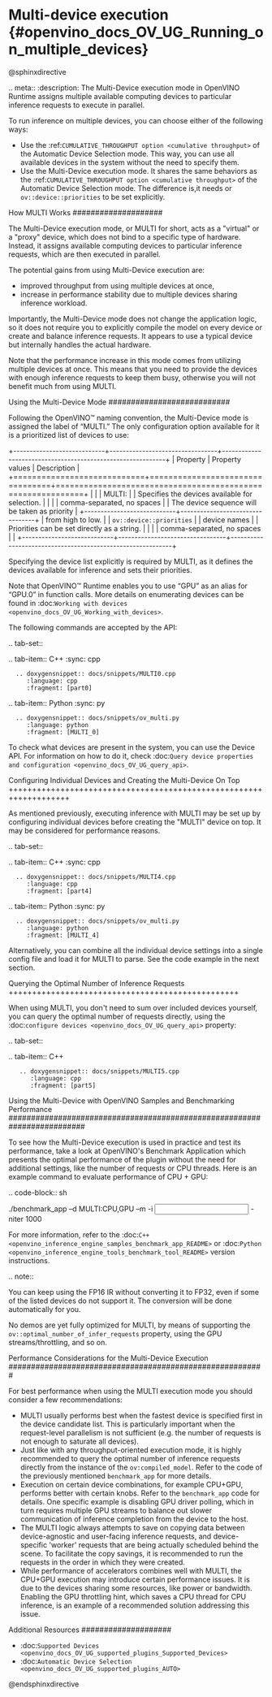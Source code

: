 # Multi-device execution {#openvino_docs_OV_UG_Running_on_multiple_devices}

@sphinxdirective

.. meta::
   :description: The Multi-Device execution mode in OpenVINO Runtime assigns 
                 multiple available computing devices to particular inference 
                 requests to execute in parallel.


To run inference on multiple devices, you can choose either of the following ways:

- Use the :ref:`CUMULATIVE_THROUGHPUT option <cumulative throughput>` of the Automatic Device Selection mode. This way, you can use all available devices in the system without the need to specify them.
- Use the Multi-Device execution mode. It shares the same behaviors as the :ref:`CUMULATIVE_THROUGHPUT option <cumulative throughput>` of the Automatic Device Selection mode. The difference is,it needs <device list> or ``ov::device::priorities`` to be set explicitly.

How MULTI Works
####################

The Multi-Device execution mode, or MULTI for short, acts as a "virtual" or a "proxy" device, which does not bind to a specific type of hardware. Instead, it assigns available computing devices to particular inference requests, which are then executed in parallel.

The potential gains from using Multi-Device execution are:

* improved throughput from using multiple devices at once,
* increase in performance stability due to multiple devices sharing inference workload.

Importantly, the Multi-Device mode does not change the application logic, so it does not require you to explicitly compile the model on every device or create and balance inference requests. It appears to use a typical device but internally handles the actual hardware.

Note that the performance increase in this mode comes from utilizing multiple devices at once. This means that you need to provide the devices with enough inference requests to keep them busy, otherwise you will not benefit much from using MULTI.


Using the Multi-Device Mode
###########################

Following the OpenVINO™ naming convention, the Multi-Device mode is assigned the label of “MULTI.” The only configuration option available for it is a prioritized list of devices to use:


+----------------------------+---------------------------------+------------------------------------------------------------+
| Property                   | Property values                 | Description                                                |
+============================+=================================+============================================================+
| <device list>              | | MULTI: <device names>         | | Specifies the devices available for selection.           |
|                            | | comma-separated, no spaces    | | The device sequence will be taken as priority            |
+----------------------------+---------------------------------+ | from high to low.                                        |
| ``ov::device::priorities`` | | device names                  | | Priorities can be set directly as a string.              |
|                            | | comma-separated, no spaces    |                                                            |
+----------------------------+---------------------------------+------------------------------------------------------------+


Specifying the device list explicitly is required by MULTI, as it defines the devices available for inference and sets their priorities.

Note that OpenVINO™ Runtime enables you to use “GPU” as an alias for “GPU.0” in function calls. More details on enumerating devices can be found in :doc:`Working with devices <openvino_docs_OV_UG_Working_with_devices>`.

The following commands are accepted by the API:

.. tab-set::

   .. tab-item:: C++
      :sync: cpp
   
      .. doxygensnippet:: docs/snippets/MULTI0.cpp
         :language: cpp
         :fragment: [part0]

   .. tab-item:: Python
      :sync: py
   
      .. doxygensnippet:: docs/snippets/ov_multi.py
         :language: python
         :fragment: [MULTI_0]


To check what devices are present in the system, you can use the Device API. For information on how to do it, check :doc:`Query device properties and configuration <openvino_docs_OV_UG_query_api>`.


Configuring Individual Devices and Creating the Multi-Device On Top
+++++++++++++++++++++++++++++++++++++++++++++++++++++++++++++++++++

As mentioned previously, executing inference with MULTI may be set up by configuring individual devices before creating the "MULTI" device on top. It may be considered for performance reasons.

.. tab-set::

   .. tab-item:: C++
      :sync: cpp
   
      .. doxygensnippet:: docs/snippets/MULTI4.cpp
         :language: cpp
         :fragment: [part4]
   
   .. tab-item:: Python
      :sync: py
   
      .. doxygensnippet:: docs/snippets/ov_multi.py
         :language: python
         :fragment: [MULTI_4]


Alternatively, you can combine all the individual device settings into a single config file and load it for MULTI to parse. See the code example in the next section.

Querying the Optimal Number of Inference Requests
+++++++++++++++++++++++++++++++++++++++++++++++++

When using MULTI, you don't need to sum over included devices yourself, you can query the optimal number of requests directly,
using the :doc:`configure devices <openvino_docs_OV_UG_query_api>` property:

.. tab-set::

   .. tab-item:: C++
   
       .. doxygensnippet:: docs/snippets/MULTI5.cpp
          :language: cpp
          :fragment: [part5]


Using the Multi-Device with OpenVINO Samples and Benchmarking Performance
#########################################################################

To see how the Multi-Device execution is used in practice and test its performance, take a look at OpenVINO's Benchmark Application which presents the optimal performance of the plugin without the need for additional settings, like the number of requests or CPU threads.
Here is an example command to evaluate performance of CPU + GPU:

.. code-block:: sh

   ./benchmark_app –d MULTI:CPU,GPU –m <model> -i <input> -niter 1000


For more information, refer to the :doc:`C++ <openvino_inference_engine_samples_benchmark_app_README>` or :doc:`Python <openvino_inference_engine_tools_benchmark_tool_README>` version instructions.


.. note::

   You can keep using the FP16 IR without converting it to FP32, even if some of the listed devices do not support it. The conversion will be done automatically for you.

   No demos are yet fully optimized for MULTI, by means of supporting the ``ov::optimal_number_of_infer_requests`` property, using the GPU streams/throttling, and so on.


Performance Considerations for the Multi-Device Execution
#########################################################

For best performance when using the MULTI execution mode you should consider a few recommendations:

- MULTI usually performs best when the fastest device is specified first in the device candidate list. This is particularly important when the request-level parallelism is not sufficient (e.g. the number of requests is not enough to saturate all devices).
- Just like with any throughput-oriented execution mode, it is highly recommended to query the optimal number of inference requests directly from the instance of the ``ov:compiled_model``. Refer to the code of the previously mentioned ``benchmark_app`` for more details.
- Execution on certain device combinations, for example CPU+GPU, performs better with certain knobs. Refer to the ``benchmark_app`` code for details. One specific example is disabling GPU driver polling, which in turn requires multiple GPU streams to balance out slower communication of inference completion from the device to the host.
- The MULTI logic always attempts to save on copying data between device-agnostic and user-facing inference requests, and device-specific 'worker' requests that are being actually scheduled behind the scene. To facilitate the copy savings, it is recommended to run the requests in the order in which they were created.
- While performance of accelerators combines well with MULTI, the CPU+GPU execution may introduce certain performance issues. It is due to the devices sharing some resources, like power or bandwidth. Enabling the GPU throttling hint, which saves a CPU thread for CPU inference, is an example of a recommended solution addressing this issue.


Additional Resources
####################

- :doc:`Supported Devices <openvino_docs_OV_UG_supported_plugins_Supported_Devices>`
- :doc:`Automatic Device Selection <openvino_docs_OV_UG_supported_plugins_AUTO>`


@endsphinxdirective
